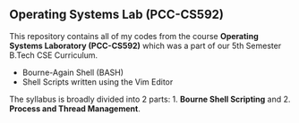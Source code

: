 ## **Operating Systems Lab (PCC-CS592)**
This repository contains all of my codes from the course **Operating Systems Laboratory (PCC-CS592)** which was a part of our 5th Semester B.Tech CSE Curriculum.

 - Bourne-Again Shell (BASH)
 - Shell Scripts written using the Vim Editor

The syllabus is broadly divided into 2 parts: 1. **Bourne Shell Scripting** and 2. **Process and Thread Management**.
